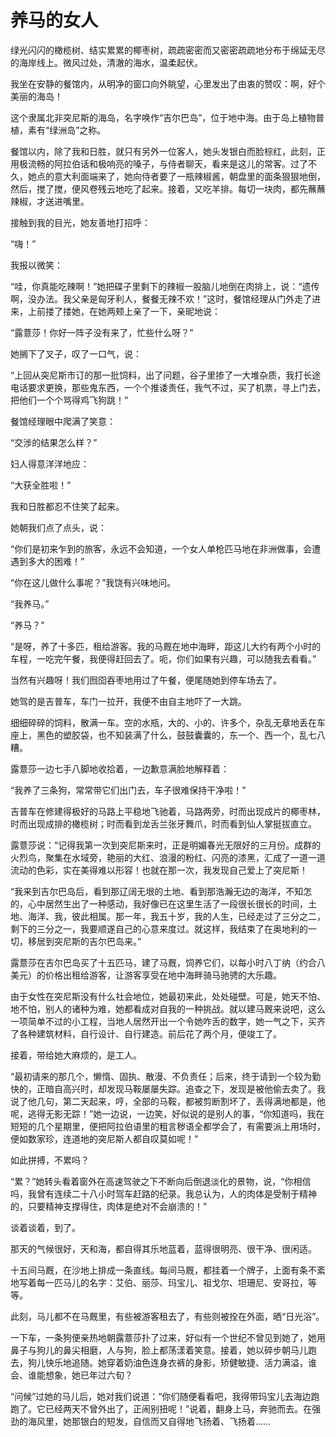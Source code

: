 # 养马的女人

绿光闪闪的橄榄树、结实累累的椰枣树，疏疏密密而又密密疏疏地分布于绵延无尽的海岸线上。微风过处，清澈的海水，温柔起伏。 

我坐在安静的餐馆内，从明净的窗口向外眺望，心里发出了由衷的赞叹：啊，好个美丽的海岛！ 

这个隶属北非突尼斯的海岛，名字唤作“吉尔巴岛”，位于地中海。由于岛上植物普植，素有“绿洲岛”之称。 

餐馆以内，除了我和日胜，就只有另外一位客人，她头发银白而脸棕红，此刻，正用极流畅的阿拉伯话和极响亮的嗓子，与侍者聊天，看来是这儿的常客。过了不久，她点的意大利面端来了，她向侍者要了一瓶辣椒酱，朝盘里的面条狠狠地倒，然后，搅了搅，便风卷残云地吃了起来。接着，又吃羊排。每切一块肉，都先蘸蘸辣椒，才送进嘴里。 

接触到我的目光，她友善地打招呼： 

“嗨！” 

我报以微笑： 

“哇，你真能吃辣啊！”她把碟子里剩下的辣椒一股脑儿地倒在肉排上，说：“遗传啊，没办法。我父亲是匈牙利人，餐餐无辣不欢！”这时，餐馆经理从门外走了进来，上前搂了搂她，在她两颊上亲了一下，亲昵地说： 

“露薏莎！你好一阵子没有来了，忙些什么呀？” 

她搁下了叉子，叹了一口气，说： 

“上回从突尼斯市订的那一批饲料，出了问题，谷子里掺了一大堆杂质，我打长途电话要求更换，那些鬼东西，一个个推诿责任，我气不过，买了机票，寻上门去，把他们一个个骂得鸡飞狗跳！” 

餐馆经理眼中爬满了笑意： 

“交涉的结果怎么样？” 

妇人得意洋洋地应： 

“大获全胜啦！” 

我和日胜都忍不住笑了起来。 

她朝我们点了点头，说： 

“你们是初来乍到的旅客，永远不会知道，一个女人单枪匹马地在非洲做事，会遭遇到多大的困难！” 

“你在这儿做什么事呢？”我饶有兴味地问。 

“我养马。” 

“养马？” 

“是呀，养了十多匹，租给游客。我的马厩在地中海畔，距这儿大约有两个小时的车程，一吃完午餐，我便得赶回去了。呃，你们如果有兴趣，可以随我去看看。” 

当然有兴趣呀！我们囫囵吞枣地用过了午餐，便尾随她到停车场去了。 

她驾的是吉普车，车门一拉开，我便不由自主地吓了一大跳。 

细细碎碎的饲料，散满一车。空的水瓶，大的、小的、许多个，杂乱无章地丢在车座上，黑色的塑胶袋，也不知装满了什么，鼓鼓囊囊的，东一个、西一个，乱七八糟。 

露薏莎一边七手八脚地收拾着，一边歉意满脸地解释着： 

“我养了三条狗，常常带它们出门去，车子很难保持干净啦！” 

吉普车在修建得极好的马路上平稳地飞驰着，马路两旁，时而出现成片的椰枣林，时而出现成排的橄榄树；时而看到龙舌兰张牙舞爪，时而看到仙人掌挺拔直立。 

露薏莎说：“记得我第一次到突尼斯来时，正是明媚春光无限好的三月份。成群的火烈鸟，聚集在水域旁，艳丽的大红、浪漫的粉红、闪亮的漆黑，汇成了一道一道流动的色彩，实在美得难以形容！也就在那一次，我发现自己爱上了突尼斯！ 

“我来到吉尔巴岛后，看到那辽阔无垠的土地、看到那浩瀚无边的海洋，不知怎的，心中居然生出了一种感动，我好像已在这里生活了一段很长很长的时间，土地、海洋、我，彼此相属。那一年，我五十岁，我的人生，已经走过了三分之二，剩下的三分之一，我要顺遂自己的心意来度过。就这样，我结束了在奥地利的一切，移居到突尼斯的吉尔巴岛来。” 

露薏莎在吉尔巴岛买了十五匹马，建了马厩，饲养它们，以每小时八丁纳（约合八美元）的价格出租给游客，让游客享受在地中海畔骑马驰骋的大乐趣。 

由于女性在突尼斯没有什么社会地位，她最初来此，处处碰壁。可是，她天不怕、地不怕，别人的诸种为难，她都看成对自我的一种挑战。就以建马厩来说吧，这么一项简单不过的小工程，当地人居然开出一个令她咋舌的数字，她一气之下，买齐了各种建筑材料，自行设计、自行建造。前后花了两个月，便竣工了。 

接着，带给她大麻烦的，是工人。 

“最初请来的那几个，懒惰、固执、散漫、不负责任；后来，终于请到一个较为勤快的，正暗自高兴时，却发现马鞍屡屡失踪。追查之下，发现是被他偷去卖了。我说了他几句，第二天起来，哼，全部的马鞍，都被剪断割坏了，丢得满地都是，他呢，逃得无影无踪！”她一边说，一边笑，好似说的是别人的事，“你知道吗，我在短短的几个星期里，便把阿拉伯语里的粗言秽语全都学会了，有需要派上用场时，便如数家珍，连道地的突尼斯人都自叹莫如呢！” 

如此拼搏，不累吗？ 

“累？”她转头看着窗外在高速驾驶之下不断向后倒退淡化的景物，说，“你相信吗，我曾有连续二十八小时驾车赶路的纪录。我总认为，人的肉体是受制于精神的，只要精神支撑得住，肉体是绝对不会崩溃的！” 

谈着谈着，到了。 

那天的气候很好，天和海，都自得其乐地蓝着，蓝得很明亮、很干净、很闲适。 

十五间马厩，在沙地上排成一条直线。每间马厩，都挂着一个牌子，上面有条不紊地写着每一匹马儿的名字：艾伯、丽莎、玛宝儿、祖戈尔、坦珊尼、安哥拉，等等。 

此刻，马儿都不在马厩里，有些被游客租去了，有些则被拴在外面，晒“日光浴”。 

一下车，一条狗便亲热地朝露薏莎扑了过来，好似有一个世纪不曾见到她了，她用鼻子与狗儿的鼻尖相磨，人与狗，脸上都荡漾着笑意。接着，她以碎步朝马儿跑去，狗儿快乐地追随。她穿着奶油色连身衣裤的身影，矫健敏捷、活力满溢，谁会、谁能想象，她已年过六旬？ 

“问候”过她的马儿后，她对我们说道：“你们随便看看吧，我得带玛宝儿去海边跑跑了。它已经两天不曾外出了，正闹别扭呢！”说着，翻身上马，奔驰而去。在强劲的海风里，她那银白的短发，自信而又自得地飞扬着、飞扬着……